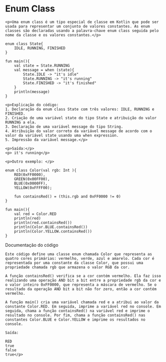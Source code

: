 <!DOCTYPE html>
<html lang="pt-br">
<head>
    <meta charset="UTF-8">
    <meta http-equiv="X-UA-Compatible" content="IE=edge">
    <meta name="viewport" content="width=device-width, initial-scale=1.0">
    <title>Document</title>
</head>
<body>
    <h1>Enum Class</h1>
    
    <p>Uma enum class é um tipo especial de classe em Kotlin que pode ser usada para representar um conjunto de valores constantes. As enum classes são declaradas usando a palavra-chave enum class seguida pelo nome da classe e os valores constantes.</p>

    enum class State{
        IDLE, RUNNING, FINISHED
    }
    
    fun main(){
        val state = State.RUNNING
        val message = when (state){
            State.IDLE -> "it's idle"
            State.RUNNING -> "it's running"
            State.FINISHED -> "it's finished"
        }
        println(message)
    }

    <p>Explicação do código:
    1. Declaração da enum class State com três valores: IDLE, RUNNING e FINISHED.
    2. Criação de uma variável state do tipo State e atribuição do valor RUNNING a ela.
    3. Declaração de uma variável message do tipo String.
    4. Atribuição do valor correto da variável message de acordo com o valor da variável state usando uma when expression.
    5. Impressão da variável message.</p>
       
    <p>Saída:</p> 
    <p> it's running</p>

    <p>Outro exemplo: </p>

    enum class Color(val rgb: Int ){
        RED(0xFF0000),
        GREEN(0x00FF00),
        BLUE(0x0000FF),
        YELLOW(0xFFFF00);
        
        fun containsRed() = (this.rgb and 0xFF0000 != 0)
    }
    
    fun main(){
        val red = Color.RED
        println(red)
        println(red.containsRed())
        println(Color.BLUE.containsRed())
        println(Color.YELLOW.containsRed())
    }
<p>
    Documentação do código<br>
    
    Este código define uma classe enum chamada Color que representa as quatro cores primárias: vermelho, verde, azul e amarelo. Cada cor é representada por uma constante da classe Color, que possui uma propriedade chamada rgb que armazena o valor RGB da cor.
    
    A função containsRed() verifica se a cor contém vermelho. Ela faz isso realizando uma operação AND bit a bit entre a propriedade rgb da cor e o valor inteiro 0xFF0000, que representa a máscara de vermelho. Se o resultado da operação AND bit a bit não for zero, então a cor contém vermelho.
    
    A função main() cria uma variável chamada red e a atribui ao valor da constante Color.RED. Em seguida, imprime a variável red no console. Em seguida, chama a função containsRed() na variável red e imprime o resultado no console. Por fim, chama a função containsRed() nas constantes Color.BLUE e Color.YELLOW e imprime os resultados no console.
    
    Saída:
    
    RED
    true
    false
    true</p>
</body>
</html>